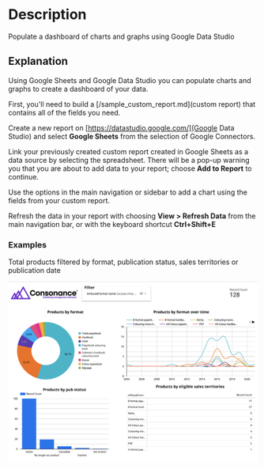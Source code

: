 # Description

Populate a dashboard of charts and graphs using Google Data Studio

## Explanation

Using Google Sheets and Google Data Studio you can populate charts and graphs to create a dashboard of your data.

First, you'll need to build a [/sample_custom_report.md](custom report) that contains all of the fields you need.

Create a new report on [https://datastudio.google.com/](Google Data Studio) and select **Google Sheets** from the selection of Google Connectors.

Link your previously created custom report created in Google Sheets as a data source by selecting the spreadsheet. There will be a pop-up warning you that you are about to add data to your report; choose **Add to Report** to continue.

Use the options in the main navigation or sidebar to add a chart using the fields from your custom report.

Refresh the data in your report with choosing **View > Refresh Data** from the main navigation bar, or with the keyboard shortcut **Ctrl+Shift+E**

### Examples

Total products filtered by format, publication status, sales territories or publication date

![Google Data Studio screenshot. The dashboard shows a pie chart, a line graph, a bar chart and a pivot table representing various metadata results.](images/sampledashboard.png)
